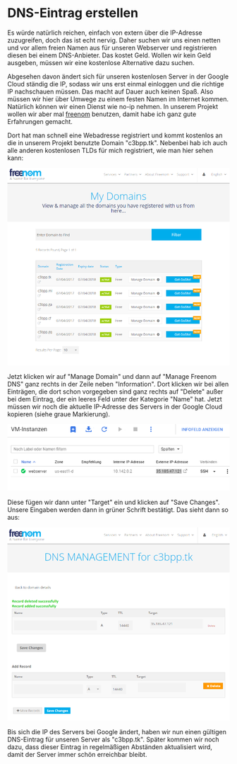 # DNS-Eintrag erstellen

Es würde natürlich reichen, einfach von extern über die IP-Adresse zuzugreifen, doch das ist echt nervig. Daher suchen wir uns einen netten und vor allem freien Namen aus für unseren Webserver und registrieren diesen bei einem DNS-Anbieter. Das kostet Geld. Wollen wir kein Geld ausgeben, müssen wir eine kostenlose Alternative dazu suchen.

Abgesehen davon ändert sich für unseren kostenlosen Server in der Google Cloud ständig die IP, sodass wir uns erst einmal einloggen und die richtige IP nachschauen müssen. Das macht auf Dauer auch keinen Spaß. Also müssen wir hier über Umwege zu einem festen Namen im Internet kommen. Natürlich können wir einen Dienst wie no-ip nehmen. In unserem Projekt wollen wir aber mal [freenom](http://www.freenom.com) benutzen, damit habe ich ganz gute Erfahrungen gemacht.

Dort hat man schnell eine Webadresse registriert und kommt kostenlos an die in unserem Projekt benutzte Domain "c3bpp.tk". Nebenbei hab ich auch alle anderen kostenlosen TLDs für mich registriert, wie man hier sehen kann:

![Liste der Domains](images/dns-freenom-001.png)

Jetzt klicken wir auf "Manage Domain" und dann auf "Manage Freenom DNS" ganz rechts in der Zeile neben "Information". Dort klicken wir bei allen Einträgen, die dort schon vorgegeben sind ganz rechts auf "Delete" außer bei dem Eintrag, der ein leeres Feld unter der Kategorie "Name" hat. Jetzt müssen wir noch die aktuelle IP-Adresse des Servers in der Google Cloud kopieren (siehe graue Markierung).

![IP des Servers bei Google Cloud](images/dns-freenom-002.png)

Diese fügen wir dann unter "Target" ein und klicken auf "Save Changes". Unsere Eingaben werden dann in grüner Schrift bestätigt. Das sieht dann so aus:

![DNS Änderungen angenommen](images/dns-freenom-003.png)

Bis sich die IP des Servers bei Google ändert, haben wir nun einen gültigen DNS-Eintrag für unseren Server als "c3bpp.tk". Später kommen wir noch dazu, dass dieser Eintrag in regelmäßigen Abständen aktualisiert wird, damit der Server immer schön erreichbar bleibt.